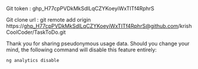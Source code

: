 Git token : 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

Git clone url : git remote add origin https://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@github.com/krishCoolCoder/TaskToDo.git


Thank you for sharing pseudonymous usage data. Should you change your mind, the following
command will disable this feature entirely:

    ng analytics disable